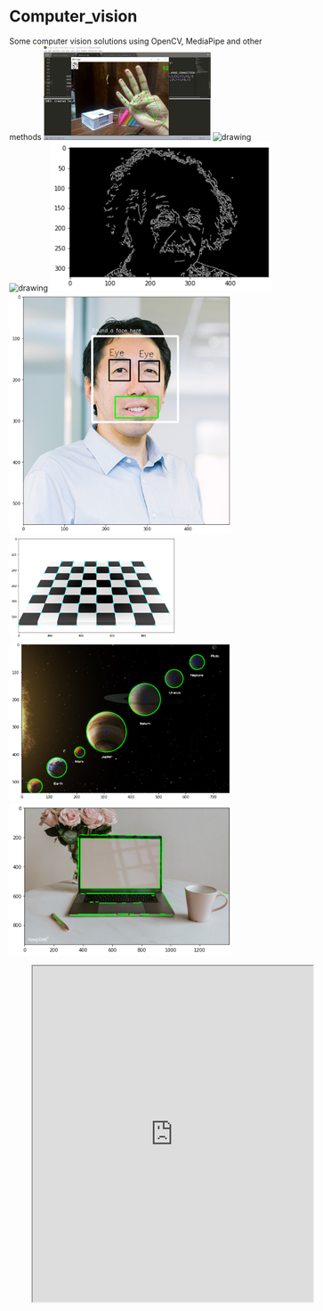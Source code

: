# Computer_vision
Some computer vision solutions using OpenCV, MediaPipe and other methods
<img src="Hand_gesture_reco/images/sample1.jpg" alt="drawing" style="width:300px;"/> <img src="Volume_adjust_using_fingers/images2/1.jpg" alt="drawing" style="width:300px;"/> <img src="Volume_adjust_using_fingers/images2/2.jpg" alt="drawing" style="width:300px;"/> <img src="Canny_edge_detection/output.png" alt="drawing" style="width:400px;"/> <img src="Haar_cascade_classifier/output2.png" alt="drawing" style="width:400px;"/> <img src="Harris_corner_detection/output3.png" alt="drawing" style="width:300px;"/>  <img src="Hough_circle_(detecting planets)/output4.png" alt="drawing" style="width:400px;"/> <img src="Hough_transform/download.png" alt="drawing" style="width:400px;"/>



<figure class="video_container">
<iframe src="https://www.linkedin.com/posts/ahmad-mostafa-2bb023174_mediapipe-activity-6799160198259867648-NU-9" height="603" width="504" ></iframe>
</figure>
